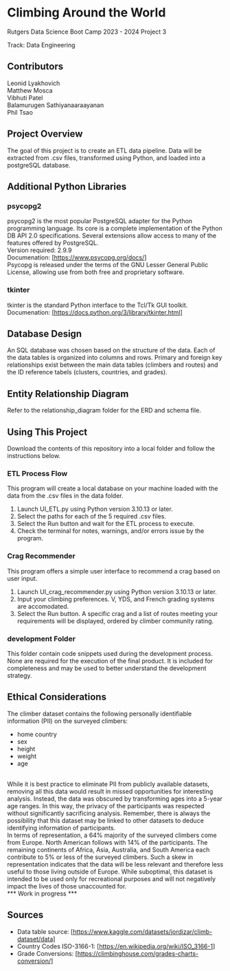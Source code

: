 # Climbing Around the World

Rutgers Data Science Boot Camp 2023 - 2024
Project 3 

Track: Data Engineering

## Contributors

Leonid Lyakhovich<br>
Matthew Mosca<br>
Vibhuti Patel<br>
Balamurugen Sathiyanaaraayanan<br>
Phil Tsao

## Project Overview
The goal of this project is to create an ETL data pipeline. Data will be extracted from .csv files, transformed using Python, and loaded into a postgreSQL database.

## Additional Python Libraries 
### psycopg2 
psycopg2 is the most popular PostgreSQL adapter for the Python programming language. Its core is a complete implementation of the Python DB API 2.0 specifications. Several extensions allow access to many of the features offered by PostgreSQL.<br>
Version required: 2.9.9<br>
Documenation: [https://www.psycopg.org/docs/]<br>
Psycopg is released under the terms of the GNU Lesser General Public License, allowing use from both free and proprietary software.

### tkinter
tkinter is the standard Python interface to the Tcl/Tk GUI toolkit.<br>
Documenation: [https://docs.python.org/3/library/tkinter.html]

## Database Design
An SQL database was chosen based on the structure of the data. Each of the data tables is organized into columns and rows. Primary and foreign key relationships exist between the main data tables (climbers and routes) and the ID reference tabels (clusters, countries, and grades).

## Entity Relationship Diagram
Refer to the relationship_diagram folder for the ERD and schema file.

## Using This Project
Download the contents of this repository into a local folder and follow the instructions below.

### ETL Process Flow
This program will create a local database on your machine loaded with the data from the .csv files in the data folder.
1. Launch UI_ETL.py using Python version 3.10.13 or later.
2. Select the paths for each of the 5 required .csv files.
3. Select the Run button and wait for the ETL process to execute.
4. Check the terminal for notes, warnings, and/or errors issue by the program.

### Crag Recommender
This program offers a simple user interface to recommend a crag based on user input.
1. Launch UI_crag_recommender.py using Python version 3.10.13 or later.
2. Input your climbing preferences. V, YDS, and French grading systems are accomodated.
3. Select the Run button. A specific crag and a list of routes meeting your requirements will be displayed, ordered by climber community rating.

### development Folder
This folder contain code snippets used during the development process. None are required for the execution of the final product. It is included for completeness and may be used to better understand the development strategy.

## Ethical Considerations
The climber dataset contains the following personally identifiable information (PII) on the surveyed climbers: 
- home country
- sex
- height
- weight
- age<br>
<br>
While it is best practice to eliminate PII from publicly available datasets, removing all this data would result in missed opportunities for interesting analysis. Instead, the data was obscured by transforming ages into a 5-year age ranges. In this way, the privacy of the participants was respected without significantly sacrificing analysis. Remember, there is always the possibility that this dataset may be linked to other datasets to deduce identifying information of participants.<br>
In terms of representation, a 64% majority of the surveyed climbers come from Europe. North American follows with 14% of the participants. The remaining continents of Africa, Asia, Australia, and South America each contribute to 5% or less of the surveyed climbers. Such a skew in representation indicates that the data will be less relevant and therefore less useful to those living outside of Europe. While suboptimal, this dataset is intended to be used only for recreational purposes and will not negatively impact the lives of those unaccounted for. <br>
*** Work in progress ***

## Sources
+ Data table source: [https://www.kaggle.com/datasets/jordizar/climb-dataset/data]
+ Country Codes ISO-3166-1: [https://en.wikipedia.org/wiki/ISO_3166-1]
+ Grade Conversions: [https://climbinghouse.com/grades-charts-conversion/]
